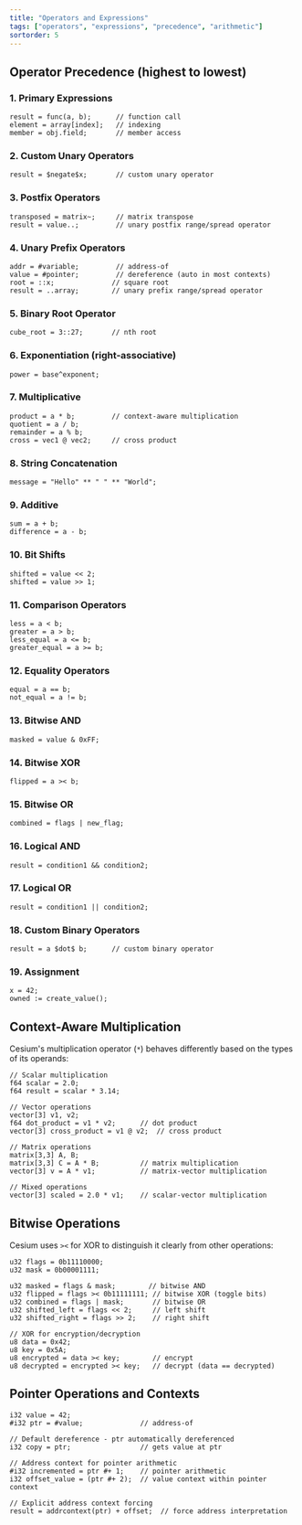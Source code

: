 ```yaml
---
title: "Operators and Expressions"
tags: ["operators", "expressions", "precedence", "arithmetic"]
sortorder: 5
---
```


## Operator Precedence (highest to lowest)

### 1. Primary Expressions

```cesium
result = func(a, b);      // function call
element = array[index];   // indexing
member = obj.field;       // member access
```

### 2. Custom Unary Operators

```cesium
result = $negate$x;       // custom unary operator
```

### 3. Postfix Operators

```cesium
transposed = matrix~;     // matrix transpose
result = value..;         // unary postfix range/spread operator
```

### 4. Unary Prefix Operators

```cesium
addr = #variable;         // address-of
value = #pointer;         // dereference (auto in most contexts)
root = ::x;              // square root
result = ..array;        // unary prefix range/spread operator
```

### 5. Binary Root Operator

```cesium
cube_root = 3::27;       // nth root
```

### 6. Exponentiation (right-associative)

```cesium
power = base^exponent;
```

### 7. Multiplicative

```cesium
product = a * b;         // context-aware multiplication
quotient = a / b;
remainder = a % b;
cross = vec1 @ vec2;     // cross product
```

### 8. String Concatenation

```cesium
message = "Hello" ** " " ** "World";
```

### 9. Additive

```cesium
sum = a + b;
difference = a - b;
```

### 10. Bit Shifts

```cesium
shifted = value << 2;
shifted = value >> 1;
```

### 11. Comparison Operators

```cesium
less = a < b;
greater = a > b;
less_equal = a <= b;
greater_equal = a >= b;
```

### 12. Equality Operators

```cesium
equal = a == b;
not_equal = a != b;
```

### 13. Bitwise AND

```cesium
masked = value & 0xFF;
```

### 14. Bitwise XOR

```cesium
flipped = a >< b;
```

### 15. Bitwise OR

```cesium
combined = flags | new_flag;
```

### 16. Logical AND

```cesium
result = condition1 && condition2;
```

### 17. Logical OR

```cesium
result = condition1 || condition2;
```

### 18. Custom Binary Operators

```cesium
result = a $dot$ b;      // custom binary operator
```

### 19. Assignment

```cesium
x = 42;
owned := create_value();
```

## Context-Aware Multiplication

Cesium's multiplication operator (`*`) behaves differently based on the types of its operands:

```cesium
// Scalar multiplication
f64 scalar = 2.0;
f64 result = scalar * 3.14;

// Vector operations
vector[3] v1, v2;
f64 dot_product = v1 * v2;      // dot product
vector[3] cross_product = v1 @ v2;  // cross product

// Matrix operations
matrix[3,3] A, B;
matrix[3,3] C = A * B;          // matrix multiplication
vector[3] v = A * v1;           // matrix-vector multiplication

// Mixed operations
vector[3] scaled = 2.0 * v1;    // scalar-vector multiplication
```

## Bitwise Operations

Cesium uses `><` for XOR to distinguish it clearly from other operations:

```cesium
u32 flags = 0b11110000;
u32 mask = 0b00001111;

u32 masked = flags & mask;        // bitwise AND
u32 flipped = flags >< 0b11111111; // bitwise XOR (toggle bits)
u32 combined = flags | mask;       // bitwise OR
u32 shifted_left = flags << 2;     // left shift
u32 shifted_right = flags >> 2;    // right shift

// XOR for encryption/decryption
u8 data = 0x42;
u8 key = 0x5A;
u8 encrypted = data >< key;        // encrypt
u8 decrypted = encrypted >< key;   // decrypt (data == decrypted)
```

## Pointer Operations and Contexts

```cesium
i32 value = 42;
#i32 ptr = #value;              // address-of

// Default dereference - ptr automatically dereferenced
i32 copy = ptr;                 // gets value at ptr

// Address context for pointer arithmetic
#i32 incremented = ptr #+ 1;    // pointer arithmetic
i32 offset_value = (ptr #+ 2);  // value context within pointer context

// Explicit address context forcing
result = addrcontext(ptr) + offset;  // force address interpretation
```
